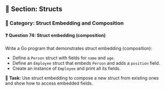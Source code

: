 ## 📘 Section: Structs  
### 🔹 Category: Struct Embedding and Composition  
#### ❓ Question 74: Struct embedding (composition)

Write a Go program that demonstrates struct embedding (composition):

- Define a `Person` struct with fields for `name` and `age`.
- Define an `Employee` struct that embeds `Person` and adds a `position` field.
- Create an instance of `Employee` and print all its fields.

🔧 **Task:** Use struct embedding to compose a new struct from existing ones and show how to access embedded fields.
